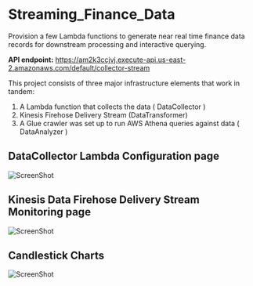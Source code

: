 # Streaming_Finance_Data

Provision a few Lambda functions to generate near real time finance data records for downstream processing and interactive querying.

**API endpoint:** https://am2k3ccjvj.execute-api.us-east-2.amazonaws.com/default/collector-stream

This project consists of three major infrastructure elements that work in tandem:
1. A Lambda function that collects the data ( DataCollector )
2. Kinesis Firehose Delivery Stream (DataTransformer)
3. A Glue crawler was set up to run AWS Athena queries against data ( DataAnalyzer )

## DataCollector Lambda Configuration page
![ScreenShot](https://github.com/xianchen2/Financal_Data_Streaming/blob/master/DataCollector_Lambda_configuration_page.png)

## Kinesis Data Firehose Delivery Stream Monitoring page
![ScreenShot](https://github.com/xianchen2/Financal_Data_Streaming/blob/master/Kinesis%20Data%20Firehose_Delivery_Stream_Monitoring.png)

## Candlestick Charts
![ScreenShot](https://github.com/xianchen2/Financal_Data_Streaming/blob/master/Candlestick%20Charts.png)
